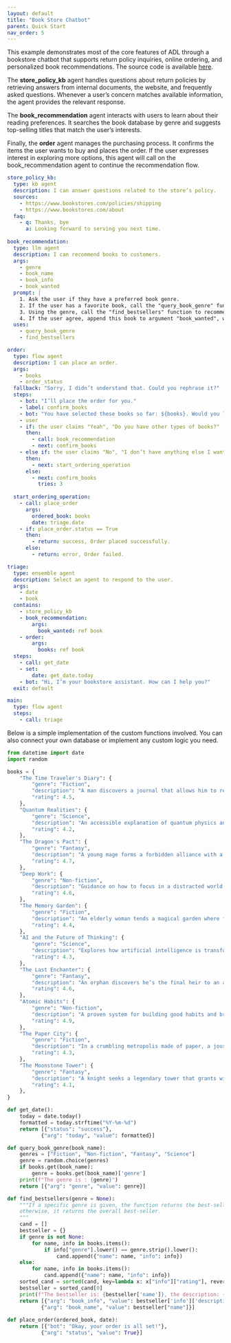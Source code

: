 ```yaml
---
layout: default
title: "Book Store Chatbot"
parent: Quick Start
nav_order: 5
---
```


This example demonstrates most of the core features of ADL through a bookstore chatbot that supports return policy inquiries, online ordering, and personalized book recommendations. The source code is available [here](https://github.com/Mica-labs/MICA/tree/dev/examples/bookstore).

The **store_policy_kb** agent handles questions about return policies by retrieving answers from internal documents, the website, and frequently asked questions. Whenever a user’s concern matches available information, the agent provides the relevant response.

The **book_recommendation** agent interacts with users to learn about their reading preferences. It searches the book database by genre and suggests top-selling titles that match the user’s interests.

Finally, the **order** agent manages the purchasing process. It confirms the items the user wants to buy and places the order. If the user expresses interest in exploring more options, this agent will call on the book_recommendation agent to continue the recommendation flow.

```yaml
store_policy_kb:
  type: kb agent
  description: I can answer questions related to the store’s policy.
  sources:
    - https://www.bookstores.com/policies/shipping
    - https://www.bookstores.com/about
  faq:
    - q: Thanks, bye
      a: Looking forward to serving you next time.  
      
book_recommendation:
  type: llm agent
  description: I can recommend books to customers.
  args:
    - genre
    - book_name
    - book_info
    - book_wanted
  prompt: |
    1. Ask the user if they have a preferred book genre.
    2. If the user has a favorite book, call the "query_book_genre" function based on their favorite book to obtain the "genre".
    3. Using the genre, call the "find_bestsellers" function to recommend relevant books to the user. Then ask user if they need to order this one.
    4. If the user agree, append this book to argument "book_wanted", which should be an array, and then complete this agent.
  uses:
    - query_book_genre
    - find_bestsellers

order:
  type: flow agent
  description: I can place an order.
  args:
    - books
    - order_status
  fallback: "Sorry, I didn’t understand that. Could you rephrase it?"
  steps:
    - bot: "I’ll place the order for you."
    - label: confirm_books
    - bot: "You have selected these books so far: ${books}. Would you like to add anything else to your order?"
    - user
    - if: the user claims "Yeah", "Do you have other types of books?"
      then:
        - call: book_recommendation
        - next: confirm_books
    - else if: the user claims "No", "I don’t have anything else I want to buy."
      then:
        - next: start_ordering_operation
      else:
        - next: confirm_books
          tries: 3
        
  start_ordering_operation:
    - call: place_order
      args:
        ordered_book: books
        date: triage.date
    - if: place_order.status == True
      then:
        - return: success, Order placed successfully.
      else:
        - return: error, Order failed.

triage:
  type: ensemble agent
  description: Select an agent to respond to the user.
  args:
    - date
    - book
  contains:
    - store_policy_kb
    - book_recommendation:
        args:
          book_wanted: ref book
    - order:
        args:
          books: ref book
  steps:
    - call: get_date
    - set:
        date: get_date.today
    - bot: "Hi, I’m your bookstore assistant. How can I help you?"
  exit: default

main:
  type: flow agent
  steps:
    - call: triage
```
Below is a simple implementation of the custom functions involved. You can also connect your own database or implement any custom logic you need.
```python
from datetime import date
import random

books = {
    "The Time Traveler's Diary": {
        "genre": "Fiction",
        "description": "A man discovers a journal that allows him to revisit moments in history and rewrite fate.",
        "rating": 4.5,
    },
    "Quantum Realities": {
        "genre": "Science",
        "description": "An accessible explanation of quantum physics and its implications for reality.",
        "rating": 4.2,
    },
    "The Dragon's Pact": {
        "genre": "Fantasy",
        "description": "A young mage forms a forbidden alliance with a dragon to save her crumbling kingdom.",
        "rating": 4.7,
    },
    "Deep Work": {
        "genre": "Non-fiction",
        "description": "Guidance on how to focus in a distracted world and achieve meaningful productivity.",
        "rating": 4.6,
    },
    "The Memory Garden": {
        "genre": "Fiction",
        "description": "An elderly woman tends a magical garden where forgotten memories bloom anew.",
        "rating": 4.4,
    },
    "AI and the Future of Thinking": {
        "genre": "Science",
        "description": "Explores how artificial intelligence is transforming the way humans reason and solve problems.",
        "rating": 4.3,
    },
    "The Last Enchanter": {
        "genre": "Fantasy",
        "description": "An orphan discovers he’s the final heir to an ancient magical order and must fight dark forces.",
        "rating": 4.6,
    },
    "Atomic Habits": {
        "genre": "Non-fiction",
        "description": "A proven system for building good habits and breaking bad ones.",
        "rating": 4.9,
    },
    "The Paper City": {
        "genre": "Fiction",
        "description": "In a crumbling metropolis made of paper, a journalist uncovers a conspiracy that could ignite a revolution.",
        "rating": 4.3,
    },
    "The Moonstone Tower": {
        "genre": "Fantasy",
        "description": "A knight seeks a legendary tower that grants wishes—but only at a cost.",
        "rating": 4.1,
    },
}

def get_date():
    today = date.today()
    formatted = today.strftime("%Y-%m-%d")
    return [{"status": "success"},
           {"arg": "today", "value": formatted}]

def query_book_genre(book_name):
    genres = ["Fiction", "Non-fiction", "Fantasy", "Science"]
    genre = random.choice(genres)
    if books.get(book_name):
        genre = books.get(book_name)['genre']
    print(f"The genre is : {genre}")
    return [{"arg": "genre", "value": genre}]

def find_bestsellers(genre = None):
    """If a specific genre is given, the function returns the best-selling book description in that genre; 
    otherwise, it returns the overall best-seller.
    """
    cand = []
    bestseller = {}
    if genre is not None:
        for name, info in books.items():
            if info["genre"].lower() == genre.strip().lower():
                cand.append({"name": name, "info": info})
    else:
        for name, info in books.items():
            cand.append({"name": name, "info": info})
    sorted_cand = sorted(cand, key=lambda x: x["info"]["rating"], reverse=True)
    bestseller = sorted_cand[0]
    print(f"The bestseller is: {bestseller['name']}, the description: {bestseller['info']['description']}")
    return [{"arg": "book_info", "value": bestseller['info']['description']},
           {"arg": "book_name", "value": bestseller["name"]}]
  
def place_order(ordered_book, date):
    return [{"bot": "Okay, your order is all set!"},
           {"arg": "status", "value": True}]
```